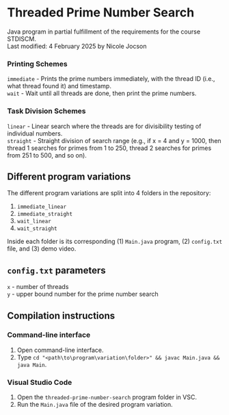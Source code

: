 # Threaded Prime Number Search  
Java program in partial fulfillment of the requirements for the course STDISCM.  
Last modified: 4 February 2025 by Nicole Jocson  

### Printing Schemes  
`immediate` - Prints the prime numbers immediately, with the thread ID (i.e., what thread found it) and timestamp.  
`wait` - Wait until all threads are done, then print the prime numbers.  

### Task Division Schemes  
`linear` - Linear search where the threads are for divisibility testing of individual numbers.  
`straight` - Straight division of search range (e.g., if x = 4 and y = 1000, then thread 1 searches for primes from 1 to 250, thread 2 searches for primes from 251 to 500, and so on).  

## Different program variations  
The different program variations are split into 4 folders in the repository:  
1. `immediate_linear`  
2. `immediate_straight`  
3. `wait_linear`  
4. `wait_straight`  
  
Inside each folder is its corresponding (1) `Main.java` program, (2) `config.txt` file, and (3) demo video.

## `config.txt` parameters  
`x` - number of threads  
`y` - upper bound number for the prime number search  

## Compilation instructions  
### Command-line interface  
1. Open command-line interface.  
2. Type `cd "<path\to\program\variation\folder>" && javac Main.java && java Main`.  

### Visual Studio Code  
1. Open the `threaded-prime-number-search` program folder in VSC.  
2. Run the `Main.java` file of the desired program variation.  
